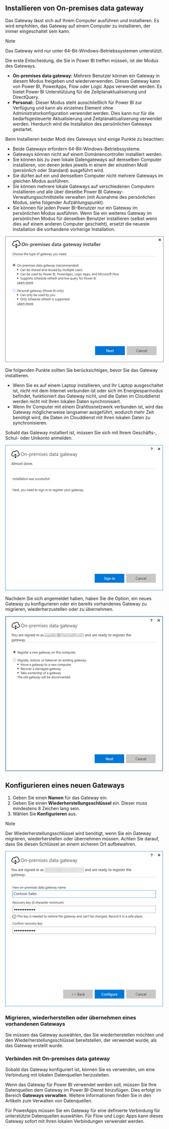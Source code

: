 ## <a name="install-the-on-premises-data-gateway"></a>Installieren von On-premises data gateway
Das Gateway lässt sich auf Ihrem Computer ausführen und installieren. Es wird empfohlen, das Gateway auf einem Computer zu installieren, der immer eingeschaltet sein kann.

> [!NOTE]
> Das Gateway wird nur unter 64-Bit-Windows-Betriebssystemen unterstützt.
> 
> 

Die erste Entscheidung, die Sie in Power BI treffen müssen, ist der Modus des Gateways.

* **On-premises data gateway:** Mehrere Benutzer können ein Gateway in diesem Modus freigeben und wiederverwenden. Dieses Gateway kann von Power BI, PowerApps, Flow oder Logic Apps verwendet werden. Es bietet Power BI Unterstützung für die Zeitplanaktualisierung und DirectQuery.
* **Personal:**: Dieser Modus steht ausschließlich für Power BI zur Verfügung und kann als einzelnes Element ohne Administratorkonfiguration verwendet werden. Dies kann nur für die bedarfsgesteuerte Aktualisierung und Zeitplanaktualisierung verwendet werden. Hierdurch wird die Installation des persönlichen Gateways gestartet.

Beim Installieren beider Modi des Gateways sind einige Punkte zu beachten:

* Beide Gateways erfordern 64-Bit-Windows-Betriebssysteme.
* Gateways können nicht auf einem Domänencontroller installiert werden.
* Sie können bis zu zwei lokale Datengateways auf demselben Computer installieren, von denen jedes jeweils in einem der einzelnen Modi (persönlich oder Standard) ausgeführt wird. 
* Sie dürfen auf ein und demselben Computer nicht mehrere Gateways im gleichen Modus ausführen.
* Sie können mehrere lokale Gateways auf verschiedenen Computern installieren und alle über dieselbe Power BI Gateway-Verwaltungsschnittstelle verwalten (mit Ausnahme des persönlichen Modus, siehe folgender Aufzählungspunkt).
* Sie können für jeden Power BI-Benutzer nur ein Gateway im persönlichen Modus ausführen. Wenn Sie ein weiteres Gateway im persönlichen Modus für denselben Benutzer installieren (selbst wenn dies auf einem anderen Computer geschieht), ersetzt die neueste Installation die vorhandene vorherige Installation.

![on-prem-data-gateway-installation-powerbi](./media/gateway-onprem-install-include/on-prem-data-gateway-install-powerbi.png)

Die folgenden Punkte sollten Sie berücksichtigen, bevor Sie das Gateway installieren.

* Wenn Sie es auf einem Laptop installieren, und Ihr Laptop ausgeschaltet ist, nicht mit dem Internet verbunden ist oder sich im Energiesparmodus befindet, funktioniert das Gateway nicht, und die Daten im Clouddienst werden nicht mit Ihren lokalen Daten synchronisiert.
* Wenn Ihr Computer mit einem Drahtlosnetzwerk verbunden ist, wird das Gateway möglicherweise langsamer ausgeführt, wodurch mehr Zeit benötigt wird, die Daten im Clouddienst mit Ihren lokalen Daten zu synchronisieren.

Sobald das Gateway installiert ist, müssen Sie sich mit Ihrem Geschäfts-, Schul- oder Unikonto anmelden.

![on-prem-data-gateway-installation-anmeldung](./media/gateway-onprem-install-include/on-prem-data-gateway-install-signin.png)

Nachdem Sie sich angemeldet haben, haben Sie die Option, ein neues Gateway zu konfigurieren oder ein bereits vorhandenes Gateway zu migrieren, wiederherzustellen oder zu übernehmen.

![on-prem-data-gateway-installation-registrierung-wiederherstellung](./media/gateway-onprem-install-include/on-prem-data-gateway-install-register-recovery.png)

## <a name="configure-a-new-gateway"></a>Konfigurieren eines neuen Gateways
1. Geben Sie einen **Namen** für das Gateway ein.
2. Geben Sie einen **Wiederherstellungsschlüssel** ein. Dieser muss mindestens 8 Zeichen lang sein.
3. Wählen Sie **Konfigurieren** aus.

> [!NOTE]
> Der Wiederherstellungsschlüssel wird benötigt, wenn Sie ein Gateway migrieren, wiederherstellen oder übernehmen müssen. Achten Sie darauf, dass Sie diesen Schlüssel an einem sicheren Ort aufbewahren.
> 
> 

![on-prem-data-gateway-installation-wiederherstellung](./media/gateway-onprem-install-include/on-prem-data-gateway-install-recovery.png)

### <a name="migrate-restore-or-take-over-an-existing-gateway"></a>Migrieren, wiederherstellen oder übernehmen eines vorhandenen Gateways
Sie müssen das Gateway auswählen, das Sie wiederherstellen möchten und den Wiederherstellungsschlüssel bereitstellen, der verwendet wurde, als das Gateway erstellt wurde.

### <a name="on-premises-data-gateway-connected"></a>Verbinden mit On-premises data gateway
Sobald das Gateway konfiguriert ist, können Sie es verwenden, um eine Verbindung mit lokalen Datenquellen herzustellen.

Wenn das Gateway für Power BI verwendet werden soll, müssen Sie Ihre Datenquellen dem Gateway im Power BI-Dienst hinzufügen. Dies erfolgt im Bereich **Gateways verwalten**. Weitere Informationen finden Sie in den Artikeln zum Verwalten von Datenquellen.

Für PowerApps müssen Sie ein Gateway für eine definierte Verbindung für unterstützte Datenquellen auswählen. Für Flow und Logic Apps kann dieses Gateway sofort mit Ihren lokalen Verbindungen verwendet werden.

